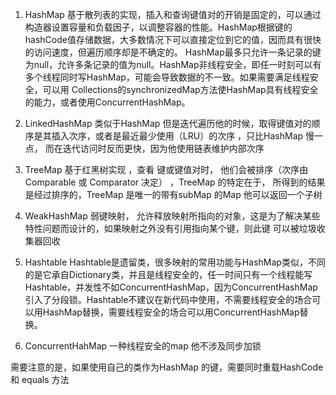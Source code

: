 1. HashMap  基于散列表的实现，插入和查询键值对的开销是固定的，可以通过构造器设置容量和负载因子，以调整容器的性能。HashMap根据键的hashCode值存储数据，大多数情况下可以直接定位到它的值，因而具有很快的访问速度，但遍历顺序却是不确定的。 HashMap最多只允许一条记录的键为null，允许多条记录的值为null。HashMap非线程安全，即任一时刻可以有多个线程同时写HashMap，可能会导致数据的不一致。如果需要满足线程安全，可以用 Collections的synchronizedMap方法使HashMap具有线程安全的能力，或者使用ConcurrentHashMap。

2. LinkedHashMap  类似于HashMap 但是迭代遍历他的时候，取得键值对的顺序是其插入次序，或者是最近最少使用（LRU）的次序 ，只比HashMap 慢一点， 而在迭代访问时反而更快，因为他使用链表维护内部次序

3. TreeMap 基于红黑树实现 ，查看 键或键值对时， 他们会被排序（次序由 Comparable 或 Comparator 决定） ，TreeMap 的特定在于， 所得到的结果是经过排序的，TreeMap 是唯一的带有subMap 的Map  他可以返回一个子树

4. WeakHashMap  弱键映射， 允许释放映射所指向的对象，这是为了解决某些特性问题而设计的，如果映射之外没有引用指向某个键，则此键 可以被垃圾收集器回收

5.  Hashtable Hashtable是遗留类，很多映射的常用功能与HashMap类似，不同的是它承自Dictionary类，并且是线程安全的，任一时间只有一个线程能写Hashtable，并发性不如ConcurrentHashMap，因为ConcurrentHashMap引入了分段锁。Hashtable不建议在新代码中使用，不需要线程安全的场合可以用HashMap替换，需要线程安全的场合可以用ConcurrentHashMap替换。

6. ConcurrentHahMap  一种线程安全的map 他不涉及同步加锁




需要注意的是，如果使用自己的类作为HashMap 的键，需要同时重载HashCode 和 equals 方法